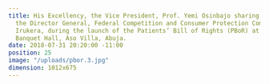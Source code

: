 ```yaml
---
title: His Excellency, the Vice President, Prof. Yemi Osinbajo sharing thoughts with
  the Director General, Federal Competition and Consumer Protection Commission, Babatunde
  Irukera, during the launch of the Patients’ Bill of Rights (PBoR) at the State House
  Banquet Hall, Aso Villa, Abuja.
date: 2018-07-31 20:20:00 -11:00
position: 25
image: "/uploads/pbor.3.jpg"
dimension: 1012x675
---
```


